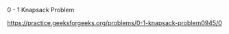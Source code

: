 0 - 1 Knapsack Problem














https://practice.geeksforgeeks.org/problems/0-1-knapsack-problem0945/0




























